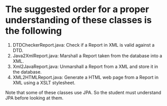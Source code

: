 The suggested order for a proper understanding of these classes is the following
================================================================================

1. DTDCheckerReport.java: Check if a Report in XML is valid against a DTD.
2. Java2XmlReport.java: Marshall a Report taken from the database into a XML.
3. Xml2JavaReport.java: Unmarshall a Report from a XML and store it in the database.
4. XML2HTMLReport.java: Generate a HTML web page from a Report in XML using a XSLT stylesheet.

Note that some of these classes use JPA. So the student must understand JPA before looking at them.